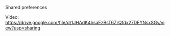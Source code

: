 Shared preferences

Video: https://drive.google.com/file/d/1JHAdK4hsaEzBsT6ZrQfdx27DEYNsxSGv/view?usp=sharing

